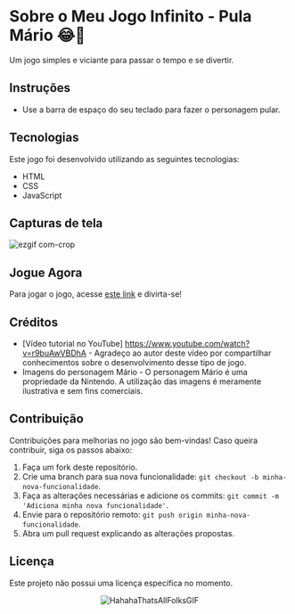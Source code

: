 # Sobre o Meu Jogo Infinito - Pula Mário 😂🤣

Um jogo simples e viciante para passar o tempo e se divertir.

## Instruções

- Use a barra de espaço do seu teclado para fazer o personagem pular.

## Tecnologias

Este jogo foi desenvolvido utilizando as seguintes tecnologias:

- HTML
- CSS
- JavaScript

## Capturas de tela

![ezgif com-crop](https://github.com/CamiloACarvalho/CamiloACarvalho.github.io/assets/111397870/edc76bc3-3b9a-44d7-8780-040a7b00bb5e)

## Jogue Agora

Para jogar o jogo, acesse [este link]( cac_jump-mario.surge.sh) e divirta-se!

## Créditos

- [Vídeo tutorial no YouTube] https://www.youtube.com/watch?v=r9buAwVBDhA - Agradeço ao autor deste vídeo por compartilhar conhecimentos sobre o desenvolvimento desse tipo de jogo.
- Imagens do personagem Mário - O personagem Mário é uma propriedade da Nintendo. A utilização das imagens é meramente ilustrativa e sem fins comerciais.

## Contribuição

Contribuições para melhorias no jogo são bem-vindas! Caso queira contribuir, siga os passos abaixo:

1. Faça um fork deste repositório.
2. Crie uma branch para sua nova funcionalidade: `git checkout -b minha-nova-funcionalidade`.
3. Faça as alterações necessárias e adicione os commits: `git commit -m 'Adiciona minha nova funcionalidade'`.
4. Envie para o repositório remoto: `git push origin minha-nova-funcionalidade`.
5. Abra um pull request explicando as alterações propostas.

## Licença

Este projeto não possui uma licença específica no momento. 


<div align="center">

![HahahaThatsAllFolksGIF](https://user-images.githubusercontent.com/111397870/191869320-5b743ca6-adb7-40fc-aeaf-f7a727cfd016.gif)
